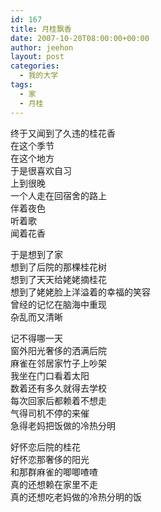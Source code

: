 ```yaml
---
id: 167
title: 月桂飘香
date: 2007-10-20T08:00:00+00:00
author: jeehon
layout: post
categories:
  - 我的大学
tags:
  - 家
  - 月桂
---
```

终于又闻到了久违的桂花香  
在这个季节  
在这个地方  
于是很喜欢自习  
上到很晚  
一个人走在回宿舍的路上  
伴着夜色  
听着歌  
闻着花香

于是想到了家  
想到了后院的那棵桂花树  
想到了天天给姥姥摘桂花  
想到了姥姥脸上洋溢着的幸福的笑容  
曾经的记忆在脑海中重现  
杂乱而又清晰

记不得哪一天  
窗外阳光奢侈的洒满后院  
麻雀在邻居家竹子上吵架  
我坐在门口看着太阳  
数着还有多久就得去学校  
每次回家后都赖着不想走  
气得司机不停的来催  
急得老妈把饭做的冷热分明

好怀恋后院的桂花  
好怀恋那奢侈的阳光  
和那群麻雀的唧唧喳喳  
真的还想赖在家里不走  
真的还想吃老妈做的冷热分明的饭
